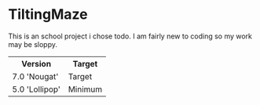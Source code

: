 # TiltingMaze

<p>This is an school project i chose todo. I am fairly new to coding so my work may be sloppy.</p>

<table>
    <tr>
        <th>Version</th>
        <th>Target</th>
    </tr>
    <tr>
        <td>7.0 'Nougat'</td>
        <td>Target</td>
    </tr>
    <tr>
        <td>5.0 'Lollipop'</td>
        <td>Minimum</td>
    </tr>
</table>